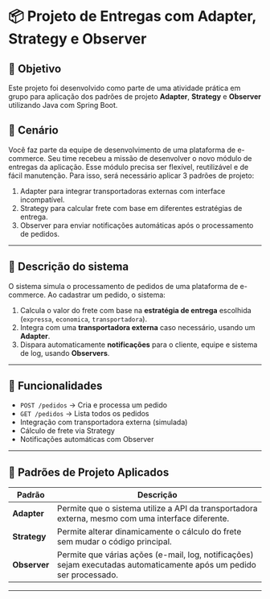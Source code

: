 # 📦 Projeto de Entregas com Adapter, Strategy e Observer

## 🎯 Objetivo
Este projeto foi desenvolvido como parte de uma atividade prática em grupo para aplicação dos padrões de projeto **Adapter**, **Strategy** e **Observer** utilizando Java com Spring Boot.

## 🧱 Cenário
Você faz parte da equipe de desenvolvimento de uma plataforma de e-commerce. Seu time recebeu a missão de desenvolver o novo módulo de entregas da aplicação. Esse módulo precisa ser flexível, reutilizável e de fácil manutenção.
Para isso, será necessário aplicar 3 padrões de projeto:

1. Adapter para integrar transportadoras externas com interface incompatível.
2. Strategy para calcular frete com base em diferentes estratégias de entrega.
3. Observer para enviar notificações automáticas após o processamento de pedidos.
---

## 🧱 Descrição do sistema

O sistema simula o processamento de pedidos de uma plataforma de e-commerce. Ao cadastrar um pedido, o sistema:

1. Calcula o valor do frete com base na **estratégia de entrega** escolhida (`expressa`, `economica`, `transportadora`).
2. Integra com uma **transportadora externa** caso necessário, usando um **Adapter**.
3. Dispara automaticamente **notificações** para o cliente, equipe e sistema de log, usando **Observers**.

---

## 🚀 Funcionalidades

- `POST /pedidos` → Cria e processa um pedido
- `GET /pedidos` → Lista todos os pedidos
- Integração com transportadora externa (simulada)
- Cálculo de frete via Strategy
- Notificações automáticas com Observer

---

## 📐 Padrões de Projeto Aplicados

| Padrão     | Descrição |
|------------|-----------|
| **Adapter** | Permite que o sistema utilize a API da transportadora externa, mesmo com uma interface diferente. |
| **Strategy** | Permite alterar dinamicamente o cálculo do frete sem mudar o código principal. |
| **Observer** | Permite que várias ações (e-mail, log, notificações) sejam executadas automaticamente após um pedido ser processado. |

---

